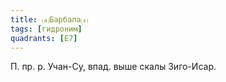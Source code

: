 ```yaml
---
title: ⒜Барбала⒵
tags: [гидроним]
quadrants: [Е7]
---
```


П. пр. р. Учан-Су, впад. выше скалы Зиго-Исар.
